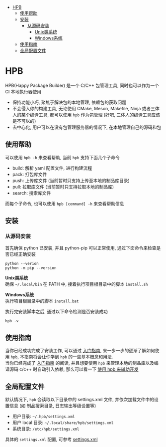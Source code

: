 - [HPB](#hpb)
  - [使用帮助](#使用帮助)
  - [安装](#安装)
    - [从源码安装](#从源码安装)
      - [Unix类系统](#unix类系统)
      - [Windows系统](#windows系统)
  - [使用指南](#使用指南)
  - [全局配置文件](#全局配置文件)


# HPB
HPB(Happy Package Builder) 是一个 C/C++ 包管理工具, 同时也可以作为一个 CI 本地执行器使用  

* 保持功能小巧, 聚焦于解决包的本地管理, 依赖包的获取问题
* 不会侵入你的构建工具, 无论使用 CMake, Meson, Makefile, Ninja 或者三体人的某个编译工具, 都可以使用 `hpb` 作为包管理 (好吧, 三体人的编译工具应该是不可以的)
* 去中心化, 用户可以在没有包管理服务器的情况下, 在本地管理自己的源码和包

## 使用帮助
可以使用 `hpb -h` 来查看帮助, 当前 `hpb` 支持下面几个子命令  
* build: 解析 yaml 配置文件, 进行构建流程
* pack: 打包库文件
* push: 上传库文件 (当前暂时只支持上传至本地的制品库目录)
* pull: 拉取库文件 (当前暂时只支持拉取本地的制品库)
* search: 搜索库文件

而每个子命令, 也可以使用 `hpb [command] -h` 来查看帮助信息

## 安装

### 从源码安装
首先确保 python 已安装, 并且 python-pip 可以正常使用, 通过下面命令来检查是否已经正确安装
```
python --verion
python -m pip --version
```

**Unix类系统**  
确保 `~/.local/bin` 在 PATH 中, 接着执行项目根目录中的脚本 `install.sh`  

**Windows系统**  
执行项目根目录中的脚本 `install.bat`  

执行完安装脚本之后, 通过以下命令检测是否安装成功
```
hpb -v
```

## 使用指南
当你已经成功完成了安装工作, 可以通过 [入门指南](./doc/cn/user_guide.md), 来一步一步的逐渐了解如何使用 `hpb`, 本指南将会让你学到 `hpb` 的一些基本概念和用法.  
当你已经完成了 [入门指南](./doc/cn/user_guide.md) 的阅读, 并且想要使用 `hpb` 来管理本地的制品库以及编译源码 c/c++ 时自动引入依赖, 那么可以看一下 [使用 hpb 来辅助开发](./doc/cn/dev_with_hpb.md)

## 全局配置文件
默认情况下, `hpb` 会读取以下目录中的 settings.xml 文件, 并依次加载文件中的设置信息 (如 制品搜索目录, 日志输出等级设置等)
* 用户目录: `~/.hpb/settings.xml`
* 用户 local 目录: `~/.local/share/hpb/settings.xml`
* 系统目录: `/etc/hpb/settings.xml`

具体的 `settings.xml` 配置, 可参考 [settings.xml](./etc/settings.xml)
